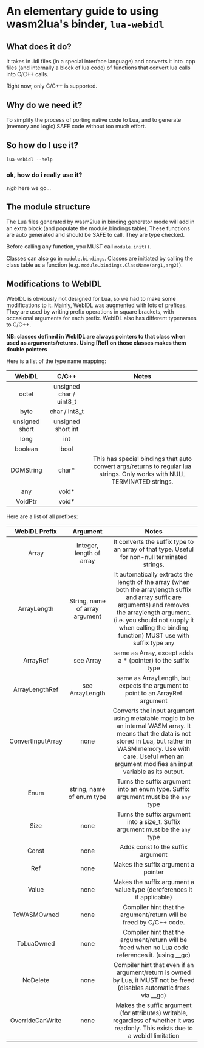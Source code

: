 # An elementary guide to using wasm2lua's binder, `lua-webidl`

## What does it do?

It takes in .idl files (in a special interface language) and converts it into .cpp files (and internally a block of lua code) of functions that convert lua calls into C/C++ calls.

Right now, only C/C++ is supported.

## Why do we need it?

To simplify the process of porting native code to Lua, and to generate (memory and logic) SAFE code without too much effort.

## So how do I use it?

`lua-webidl --help`

### ok, how do i really use it?

*sigh* here we go...

## The module structure

The Lua files generated by wasm2lua in binding generator mode will add in an extra block (and populate the module.bindings table). These functions are auto generated and should be SAFE to call. They are type checked.

Before calling any function, you MUST call `module.init()`.

Classes can also go in `module.bindings`. Classes are initiated by calling the class table as a function (e.g. `module.bindings.ClassName(arg1,arg2)`).

## Modifications to WebIDL

WebIDL is obviously not designed for Lua, so we had to make some modifications to it. Mainly, WebIDL was augmented with lots of prefixes. They are used by writing prefix operations in square brackets, with occasional arguments for each prefix. WebIDL also has different typenames to C/C++.

**NB: classes defined in WebIDL are always pointers to that class when used as arguments/returns. Using [Ref] on those classes makes them double pointers**

Here is a list of the type name mapping:

**WebIDL**|**C/C++**|**Notes**
:-----:|:-----:|:-----:
octet|unsigned char / uint8\_t| 
byte|char / int8\_t| 
unsigned short|unsigned short int| 
long|int| 
boolean|bool| 
DOMString|char*|This has special bindings that auto convert args/returns to regular lua strings. Only works with NULL TERMINATED strings.
any|void*| 
VoidPtr|void*| 

Here are a list of all prefixes:

**WebIDL Prefix**|**Argument**|**Notes**
:-----:|:-----:|:-----:
Array|Integer, length of array|It converts the suffix type to an array of that type. Useful for non-null terminated strings.
ArrayLength|String, name of array argument|It automatically extracts the length of the array (when both the arraylength suffix and array suffix are arguments) and removes the arraylength argument. (i.e. you should not supply it when calling the binding function) MUST use with suffix type `any`
ArrayRef|see Array|same as Array, except adds a * (pointer) to the suffix type
ArrayLengthRef|see ArrayLength|same as ArrayLength, but expects the argument to point to an ArrayRef argument
ConvertInputArray|none|Converts the input argument using metatable magic to be an internal WASM array. It means that the data is not stored in Lua, but rather in WASM memory. Use with care. Useful when an argument modifies an input variable as its output.
Enum|string, name of enum type|Turns the suffix argument into an enum type. Suffix argument must be the `any` type
Size|none|Turns the suffix argument into a size\_t. Suffix argument must be the `any` type
Const|none|Adds const to the suffix argument
Ref|none|Makes the suffix argument a pointer
Value|none|Makes the suffix argument a value type (dereferences it if applicable)
ToWASMOwned|none|Compiler hint that the argument/return will be freed by C/C++ code.
ToLuaOwned|none|Compiler hint that the argument/return will be freed when no Lua code references it. (using \_\_gc)
NoDelete|none|Compiler hint that even if an argument/return is owned by Lua, it MUST not be freed (disables automatic frees via \_\_gc)
OverrideCanWrite|none|Makes the suffix argument (for attributes) writable, regardless of whether it was readonly. This exists due to a webidl limitation
